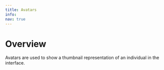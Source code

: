 ```yaml
---
title: Avatars
info:
nav: true
---
```

# Overview
Avatars are used to show a thumbnail representation of an individual in the interface.
